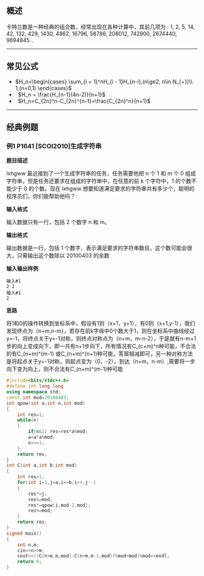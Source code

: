 ## 概述
卡特兰数是一种经典的组合数，经常出现在各种计算中，其前几项为 :
1, 2, 5, 14, 42, 132, 429, 1430, 4862, 16796, 58786, 208012, 742900, 2674440, 9694845…

---

## 常见公式
+   $H_n=\begin{cases}
        \sum_{i = 1}^nH_{i - 1}H_{n-i},(n\ge2, n\in N_{+})\\
        1,(n=0,1)
    \end{cases}$
+   &ensp;$H_n = \frac{H_{n-1}(4n-2)}{n+1}$
+   &ensp;$H_n=C_{2n}^n-C_{2n}^{n-1}=\frac{C_{2n}^n}{n+1}$

---

## 经典例题
### 例1 P1641 [SCOI2010]生成字符串
**题目描述**

lxhgww 最近接到了一个生成字符串的任务，任务需要他把 n 个 1 和 m 个 0 组成字符串，但是任务还要求在组成的字符串中，在任意的前 k 个字符中，1 的个数不能少于 0 的个数。现在 lxhgww 想要知道满足要求的字符串共有多少个，聪明的程序员们，你们能帮助他吗？

**输入格式**

输入数据只有一行，包括 2 个数字 n 和 m。

**输出格式**

输出数据是一行，包括 1 个数字，表示满足要求的字符串数目，这个数可能会很大，只需输出这个数除以 20100403 的余数

**输入输出样例**

```
输入#1
2 2
输入#1
2
```
**思路**

将1和0的操作转换到坐标系中，假设有1则（x+1，y+1），有0则（x+1,y-1），我们发现终点为（n+m,n-m），若存在前k字母中0个数大于1，则在坐标系中曲线经过y=-1，将终点关于y=-1对称，则终点对称点为（n+m，m-n-2），于是就有n-m+1步的向上变成向下，即一共有n+1步向下，所有情况有C_(c+m)^n种可能，不合法的有C_(n+m)^(m-1) 或C_(n+m)^(n+1)种可能，答案相减即可，另一种对称方法是将起点关于y=-1对称，则起点变为（0，-2），到达（n+m，n-m）,需要将一步向下变为向上，则不合法有C_(n+m)^(m-1)种可能

```cpp
#include<bits/stdc++.h>  
#define int long long  
using namespace std;  
const int mod=20100403;  
int qpow(int a,int n,int mod)  
{  
    int res=1;  
    while(n)  
    {  
        if(n&1) res=res*a%mod;  
        a=a*a%mod;  
        n>>=1;  
    }  
    return res;  
}  
int C(int a,int b,int mod)  
{  
    int res=1;  
    for(int i=1,j=a;i<=b;i++,j--)  
    {  
        res*=j;  
        res%=mod;  
        res*=qpow(i,mod-2,mod);  
        res%=mod;  
    }  
    return res;  
}  
signed main()  
{  
    int n,m;  
    cin>>n>>m;  
    cout<<((C(n+m,m,mod)-C(n+m,m-1,mod))%mod+mod)%mod<<endl;  
    return 0;  
}  
```


    